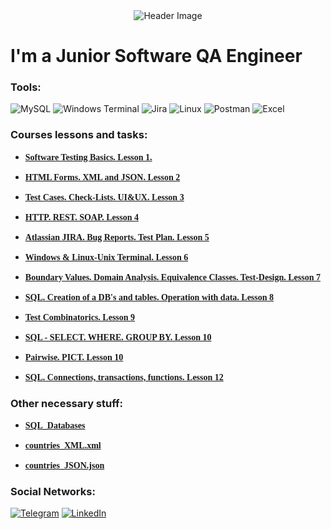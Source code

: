 <div align="center">
    <img src="https://miro.medium.com/v2/resize:fit:1400/1*rtk3aNWFUyhxpWfHzRoREw.png" alt="Header Image">
</div>

# I'm a Junior Software QA Engineer

### Tools:
![MySQL](https://img.shields.io/badge/mysql-%2300f.svg?style=for-the-badge&logo=mysql&logoColor=white) ![Windows Terminal](https://img.shields.io/badge/Windows%20Terminal-08138a.svg?style=for-the-badge&logo=windows-terminal&logoColor=white) ![Jira](https://img.shields.io/badge/jira-0146b3.svg?style=for-the-badge&logo=jira&logoColor=white) ![Linux](https://img.shields.io/badge/Linux-E95420?style=for-the-badge&logo=linux&logoColor=black) ![Postman](https://img.shields.io/badge/Postman-ef5b25?style=for-the-badge&logo=postman&logoColor=white)   ![Excel](https://img.shields.io/badge/Microsoft_Excel-1d6f42?style=for-the-badge&logo=microsoft-excel&logoColor=white)  


### Courses lessons and tasks:

+ <a href="https://github.com/romanchik-ba/romanchik-ba/blob/main/Software%20Testing%20Basics.pdf" style="font-family: Mojangles;">**Software Testing Basics. Lesson 1.**</a>

+ <a href="https://github.com/romanchik-ba/romanchik-ba/blob/main/HTML%20Forms.%20XML%20and%20JSON.pdf" style="font-family: Mojangles;">**HTML Forms. XML and JSON. Lesson 2**</a>

+ <a href="https://1drv.ms/f/s!AoU8sFbTHdZBhBjMwneOXOOa3y6Q?e=t6OxWs" style="font-family: Mojangles;">**Test Cases. Check-Lists. UI&UX. Lesson 3**</a>

+ <a href="https://1drv.ms/f/s!AoU8sFbTHdZBhBkLQ3MACn9wl1d0?e=eaH0bB" style="font-family: Mojangles;">**HTTP. REST. SOAP. Lesson 4**</a>

+ <a href="https://1drv.ms/f/s!AoU8sFbTHdZBhBrOitkjzJ1HY6gT?e=eIdIta" style="font-family: Mojangles;">**Atlassian JIRA. Bug Reports. Test Plan. Lesson 5**</a>

+ <a href="https://1drv.ms/f/s!AoU8sFbTHdZBhBvQDVEHlygeIunn?e=z1q0nR" style="font-family: Mojangles;">**Windows & Linux-Unix Terminal. Lesson 6**</a>

+ <a href="https://1drv.ms/f/s!AoU8sFbTHdZBhBwSNwPsxk2KQJK1?e=z9GH1d" style="font-family: Mojangles;">**Boundary Values.  Domain Analysis. Equivalence Classes. Test-Design. Lesson 7**</a>

+ <a href="https://1drv.ms/f/s!AoU8sFbTHdZBhB08Mt7OS3t1ljsu?e=DGKzch" style="font-family: Mojangles;">**SQL. Creation of a DB's and tables. Operation with data. Lesson 8**</a>

+ <a href="https://1drv.ms/f/s!AoU8sFbTHdZBhCGr5OzLmLK1aoUu?e=90uSWh" style="font-family: Mojangles;">**Test Combinatorics. Lesson 9**</a>

+ <a href="https://1drv.ms/f/s!AoU8sFbTHdZBhCJ8Oo5qk8t8Tibx?e=cbJqzy" style="font-family: Mojangles;">**SQL - SELECT. WHERE. GROUP BY. Lesson 10**</a>

+ <a href="https://1drv.ms/f/s!AoU8sFbTHdZBhCM0ofmhbx0HyYcD?e=oGWObh" style="font-family: Mojangles;">**Pairwise. PICT. Lesson 10**</a>

+ <a href="https://1drv.ms/f/s!AoU8sFbTHdZBhCShDN4K7URnc-Gh?e=dY9Bf7" style="font-family: Mojangles;">**SQL. Connections, transactions, functions. Lesson 12**</a>

### Other necessary stuff:

+ <a href="https://1drv.ms/f/s!AoU8sFbTHdZBhB4V_eN4tWL-3vSd?e=21RIW4" style="font-family: Mojangles;">**SQL_Databases**</a>

+ <a href="https://github.com/romanchik-ba/romanchik-ba/blob/main/countries_XML.xml" style="font-family: Mojangles;">**countries_XML.xml**</a>

+ <a href="https://github.com/romanchik-ba/romanchik-ba/blob/main/countries_JSON.json" style="font-family: Mojangles;">**countries_JSON.json**</a>



### Social Networks:

[![Telegram](https://img.shields.io/badge/Telegram-2CA5E0?style=for-the-badge&logo=telegram&logoColor=white)](https://t.me/)   [![LinkedIn](https://img.shields.io/badge/-LinkedIn-0077B5?style=for-the-badge&logo=linkedin&logoColor=white)](https://www.linkedin.com/in/)
